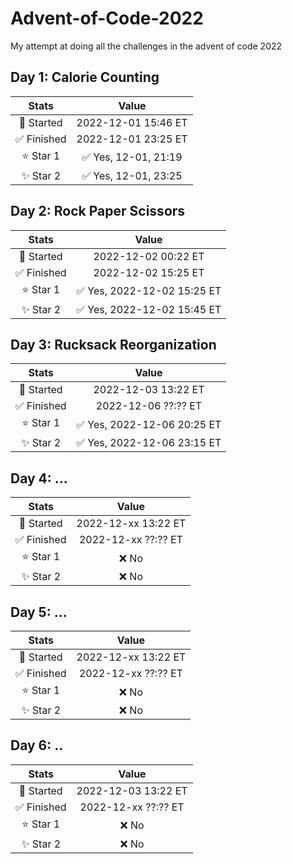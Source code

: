 # Advent-of-Code-2022
My attempt at doing all the challenges in the advent of code 2022
## Day 1: Calorie Counting 
| Stats       | Value                 |
| :---------: | :-----------:         |
| 🎯 Started  | 2022-12-01 15:46 ET   |
| ✅ Finished | 2022-12-01 23:25 ET   |
| ⭐ Star 1   | ✅ Yes, 12-01, 21:19  | 
| ✨ Star 2   | ✅ Yes, 12-01, 23:25  |

## Day 2: Rock Paper Scissors
| Stats       | Value                 |
| :---------: | :-----------:         |
| 🎯 Started  | 2022-12-02 00:22 ET   |
| ✅ Finished | 2022-12-02 15:25 ET   |
| ⭐ Star 1   | ✅ Yes, 2022-12-02 15:25 ET  | 
| ✨ Star 2   | ✅ Yes, 2022-12-02 15:45 ET  |

## Day 3: Rucksack Reorganization
| Stats       | Value                 |
| :---------: | :-----------:         |
| 🎯 Started  | 2022-12-03 13:22 ET   |
| ✅ Finished | 2022-12-06 ??:?? ET   |
| ⭐ Star 1   | ✅ Yes, 2022-12-06 20:25 ET  | 
| ✨ Star 2   | ✅ Yes, 2022-12-06 23:15 ET  |

## Day 4: ...
| Stats       | Value                 |
| :---------: | :-----------:         |
| 🎯 Started  | 2022-12-xx 13:22 ET   |
| ✅ Finished | 2022-12-xx ??:?? ET   |
| ⭐ Star 1   | ❌ No  | 
| ✨ Star 2   | ❌ No  |

## Day 5: ...
| Stats       | Value                 |
| :---------: | :-----------:         |
| 🎯 Started  | 2022-12-xx 13:22 ET   |
| ✅ Finished | 2022-12-xx ??:?? ET   |
| ⭐ Star 1   | ❌ No  | 
| ✨ Star 2   | ❌ No  |

## Day 6: ..
| Stats       | Value                 |
| :---------: | :-----------:         |
| 🎯 Started  | 2022-12-03 13:22 ET   |
| ✅ Finished | 2022-12-xx ??:?? ET   |
| ⭐ Star 1   | ❌ No  | 
| ✨ Star 2   | ❌ No  |
